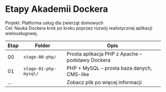 # Etapy Akademii Dockera

Projekt: Platforma usług dla zwierząt domowych  
Cel: Nauka Dockera krok po kroku poprzez rozwój realistycznej aplikacji wielousługowej.

| Etap | Folder                        | Opis                                                                 |
|------|-------------------------------|----------------------------------------------------------------------|
| 00   | `stage-00-php/`               | Prosta aplikacja PHP z Apache – podstawy Dockera                    |
| 01   | `stage-01-php-mysql/`         | PHP + MySQL – prosta baza danych, CMS-like                          |
| ...  |                               | Zobacz plik po więcej informacji                                     |
